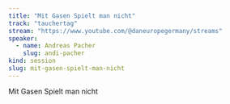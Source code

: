```yaml
---
title: "Mit Gasen Spielt man nicht"
track: "tauchertag"
stream: "https://www.youtube.com/@daneuropegermany/streams"
speaker:
  - name: Andreas Pacher
    slug: andi-pacher
kind: session
slug: mit-gasen-spielt-man-nicht
---
```


Mit Gasen Spielt man nicht